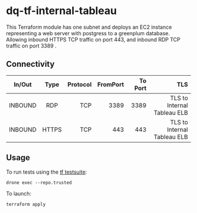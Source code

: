 # dq-tf-internal-tableau

This Terraform module has one subnet and deploys an EC2 instance representing a web server with postgress to a greenplum database. Allowing inbound HTTPS TCP traffic on port 443, and inbound RDP TCP traffic on port 3389 .


## Connectivity

| In/Out        | Type           | Protocol | FromPort| To Port | TLS |
| ------------- |:-------------:| -----:| -----:|-----:| -----:|
|INBOUND | RDP | TCP |3389 | 3389| TLS to Internal Tableau ELB |
|INBOUND | HTTPS | TCP | 443 | 443 | TLS to Internal Tableau ELB |


## Usage

To run tests using the [tf testsuite](https://github.com/UKHomeOffice/dq-tf-testsuite):
```shell
drone exec --repo.trusted
```
To launch:
```shell
terraform apply
```


